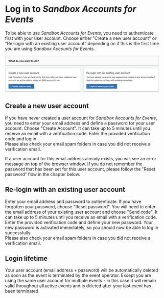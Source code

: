 # Log in to *Sandbox Accounts for Events*
To be able to use *Sandbox Accounts for Events*, you need to authenticate first with your user account. Choose either "Create a new user account" or "Re-login with an existing user account" depending on if this is the first time you are using *Sandbox Accounts for Events*.

![Screenshot of login options](images/login-options.png)

## Create a new user account
If you have never created a user account for *Sandbox Accounts for Events*, you need to enter your email address and define a password for your user account. Choose "Create Account". It can take up to 5 minutes until you receive an email with a verification code. Enter the provided verification code and log in.   
Please also check your email spam folders in case you did not receive a verification email.

If a user account for this email address already exists, you will see an error message on top of the browser window. If you do not remember the password that has been set for this user account, please follow the "Reset password" flow in the chapter below.

## Re-login with an existing user account
Enter your email address and password to authenticate. If you have forgotten your password, choose "Reset password". You will need to enter the email address of your existing user account and choose "Send code". It can take up to 5 minutes until you receive an email with a verification code. Enter the provided verification code and define your new password. Your new password is activated immediately, so you should now be able to log in successfully.  
Please also check your email spam folders in case you did not receive a verification email.

## Login lifetime

Your user account (email address + password) will be automatically deleted as soon as the event is terminated by the event operator. Except you are using the same user account for multiple events - in this case it will remain valid throughout all active events and is deleted after your last event has been terminated.
